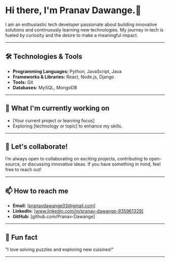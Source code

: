# Hi there, I'm Pranav Dawange.👋

I am an enthusiastic tech developer passionate about building innovative solutions and continuously learning new technologies. My journey in tech is fueled by curiosity and the desire to make a meaningful impact.

---

## 🛠️ Technologies & Tools

- **Programming Languages:** Python, JavaScript, Java
- **Frameworks & Libraries:** React, Node.js, Django
- **Tools:** Git
- **Databases:** MySQL, MongoDB

---

## 🌱 What I'm currently working on

- [Your current project or learning focus]
- Exploring [technology or topic] to enhance my skills.

---

## 🤝 Let's collaborate!

I’m always open to collaborating on exciting projects, contributing to open-source, or discussing innovative ideas. If you have something in mind, feel free to reach out!

---

## 📫 How to reach me

- **Email:** [pranavdawange03@gmail.com]
- **LinkedIn:** [www.linkedin.com/in/pranav-dawange-935961329]
- **GitHub:** [github.com/Pranav-Dawange]


---

## 🎨 Fun fact

 "I love solving puzzles and exploring new cuisines!"

---
